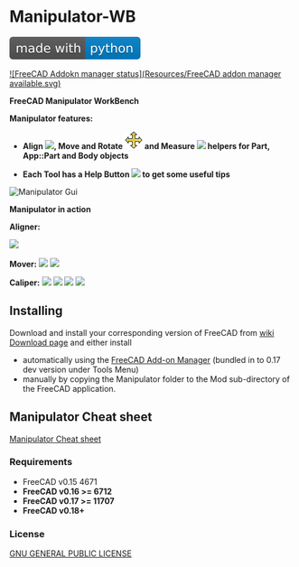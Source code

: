 Manipulator-WB
==============

[![made-with-python](Resources/made-with-python.svg)](https://www.python.org/)

[![FreeCAD Addokn manager status](Resources/FreeCAD addon manager available.svg)](https://www.freecad.org)

**FreeCAD Manipulator WorkBench**

**Manipulator features:** 

- **Align <img src="Resources/icons/Center-Align.svg" width="32">, Move and Rotate <img src="Resources/icons/Manipulator-icon.svg" width="32"> and Measure <img src="Resources/icons/Caliper.svg" width="32"> helpers for Part, App::Part and Body objects**

- **Each Tool has a Help Button  <img src="https://www.freecadweb.org/wiki/images/5/5f/Help-btn.png" width="28"> to get some useful tips**

![Manipulator Gui](Manipulator.png?raw=true "Manipulator Gui")

**Manipulator in action**

**Aligner:**

<img src="https://www.freecadweb.org/wiki/images/6/60/Manipulator-WB-Aligner.gif">

**Mover:**
<img src="https://www.freecadweb.org/wiki/images/b/b0/Manipulator-WB-Mover.gif">
<img src="https://www.freecadweb.org/wiki/images/f/f4/Manipulator-WB-Mover-with-App_Part%26Body.gif">

**Caliper:**
<img src="https://www.freecadweb.org/wiki/images/1/14/Manipulator-WB-Measure-Radius.gif">
<img src="https://www.freecadweb.org/wiki/images/f/fe/Manipulator-WB-Measure-Angles.gif">
<img src="https://www.freecadweb.org/wiki/images/c/cf/Manipulator-WB-Dimension.gif">
<img src="https://www.freecadweb.org/wiki/images/d/d2/Manipulator-WB-Parallel-Planes-Distance.gif">


Installing
----------

Download and install your corresponding version of FreeCAD from [wiki Download page](http://www.freecadweb.org/wiki/Download) and either install

- automatically using the [FreeCAD Add-on Manager](https://github.com/FreeCAD/FreeCAD-addons) (bundled in to 0.17 dev version under Tools Menu)
- manually by copying the Manipulator folder to the Mod sub-directory of the FreeCAD application.

Manipulator Cheat sheet
------------------

[Manipulator Cheat sheet](help/Manipulator-cheat-sheet.pdf)

### Requirements

- FreeCAD v0.15 4671
- **FreeCAD v0.16 >= 6712** 
- **FreeCAD v0.17 >= 11707**
- **FreeCAD v0.18+**


### License

[GNU GENERAL PUBLIC LICENSE](https://www.gnu.org/licenses/gpl.html)
